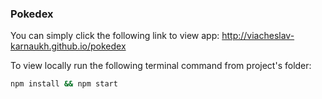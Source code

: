### Pokedex


You can simply click the following link to view app: http://viacheslav-karnaukh.github.io/pokedex


To view locally run the following terminal command from project's folder:

```sh
npm install && npm start
```
